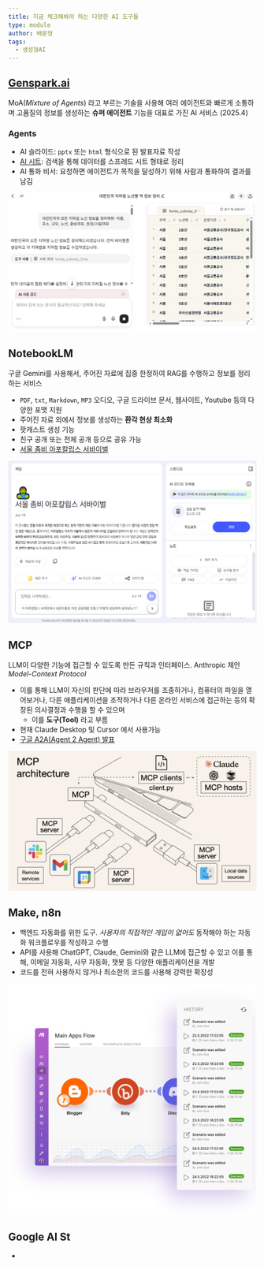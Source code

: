```yaml
---
title: 지금 체크해봐야 하는 다양한 AI 도구들
type: module
author: 배문형
tags:
  - 생성형AI
---
```


## [Genspark.ai](https://www.genspark.ai/invite_member?invite_code=YzBkN2EzMDJMYTFmZExiNDhlTGE3MGRMY2M1N2NkODg0MjE2)

MoA(*Mixture of Agents*) 라고 부르는 기술을 사용해 여러 에이전트와 빠르게 소통하며 고품질의 정보를 생성하는 **슈퍼 에이전트** 기능을 대표로 가진 AI 서비스 (2025.4)

### Agents

- AI 슬라이드: `pptx` 또는 `html` 형식으로 된 발표자료 작성
- [AI 시트](https://www.genspark.ai/agents?id=de55b136-3ca6-41f2-afb3-cb073c1c693c): 검색을 통해 데이터를 스프레드 시트 형태로 정리
- AI 통화 비서: 요청하면 에이전트가 목적을 달성하기 위해 사람과 통화하여 결과를 남김

![](../attachments/chatgpt-genspark_ai_sheets.png)

## NotebookLM

구글 Gemini를 사용해서, 주어진 자료에 집중 한정하여 RAG를 수행하고 정보를 정리하는 서비스

- `PDF`, `txt`, `Markdown`, `MP3` 오디오, 구글 드라이브 문서, 웹사이트, Youtube 등의 다양한 포맷 지원
- 주어진 자료 외에서 정보를 생성하는 **환각 현상 최소화**
- 팟캐스트 생성 기능
- 친구 공개 또는 전체 공개 등으로 공유 가능
- [서울 좀비 아포칼립스 서바이벌](https://notebooklm.google.com/notebook/dbf52a76-e468-4a5f-a88b-4a667c0f6435?original_referer=https:%2F%2Fnotebooklm.google%23&pli=1)

![](../attachments/chatgpt-notebook_lm.png)

## MCP

LLM이 다양한 기능에 접근할 수 있도록 만든 규칙과 인터페이스. Anthropic 제안 *Model-Context Protocol*

- 이를 통해 LLM이 자신의 판단에 따라 브라우저를 조종하거나, 컴퓨터의 파일을 열어보거나, 다른 애플리케이션을 조작하거나 다른 온라인 서비스에 접근하는 등의 확장된 의사결정과 수행을 할 수 있으며
	- 이를 **도구(Tool)** 라고 부름
- 현재 Claude Desktop 및 Cursor 에서 사용가능
- [구글 A2A(Agent 2 Agent) 발표](https://developers.googleblog.com/ko/a2a-a-new-era-of-agent-interoperability/)

![](../attachments/chatgpt-mcp.png)

## Make, n8n

- 백엔드 자동화를 위한 도구. *사용자의 직접적인 개입이 없어도* 동작해야 하는 자동화 워크플로우를 작성하고 수행
- API를 사용해 ChatGPT, Claude, Gemini와 같은 LLM에 접근할 수 있고 이를 통해, 이메일 자동화, 사무 자동화, 챗봇 등 다양한 애플리케이션을 개발
- 코드를 전혀 사용하지 않거나 최소한의 코드를 사용해 강력한 확장성

![make-intro](../attachments/make-intro.png)

## Google AI St 
- 